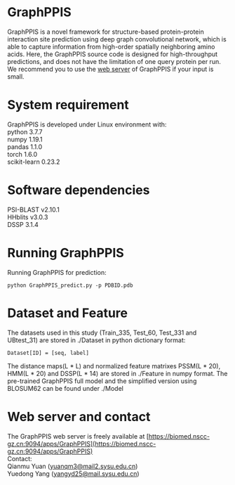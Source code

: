 # GraphPPIS  
GraphPPIS is a novel framework for structure-based protein-protein interaction site prediction using deep graph convolutional network, which is able to capture information from high-order spatially neighboring amino acids. Here, the GraphPPIS source code is designed for high-throughput predictions, and does not have the limitation of one query protein per run. We recommend you to use the [web server](https://biomed.nscc-gz.cn:9094/apps/GraphPPIS) of GraphPPIS if your input is small.

# System requirement  
GraphPPIS is developed under Linux environment with:  
python  3.7.7  
numpy  1.19.1  
pandas  1.1.0  
torch  1.6.0  
scikit-learn  0.23.2  

# Software dependencies  
PSI-BLAST v2.10.1  
HHblits v3.0.3  
DSSP 3.1.4  

# Running GraphPPIS  
Running GraphPPIS for prediction:  
```
python GraphPPIS_predict.py -p PDBID.pdb
```

# Dataset and Feature
The datasets used in this study (Train_335, Test_60, Test_331 and UBtest_31) are stored in ./Dataset in python dictionary format:
```
Dataset[ID] = [seq, label]
```
The distance maps(L * L) and normalized feature matrixes PSSM(L * 20), HMM(L * 20) and DSSP(L * 14) are stored in ./Feature in numpy format.
The pre-trained GraphPPIS full model and the simplified version using BLOSUM62 can be found under ./Model

# Web server and contact  
The GraphPPIS web server is freely available at [https://biomed.nscc-gz.cn:9094/apps/GraphPPIS](https://biomed.nscc-gz.cn:9094/apps/GraphPPIS)  
Contact:  
Qianmu Yuan (yuanqm3@mail2.sysu.edu.cn)  
Yuedong Yang (yangyd25@mail.sysu.edu.cn)

